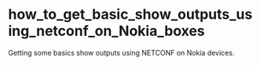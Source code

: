 # how_to_get_basic_show_outputs_using_netconf_on_Nokia_boxes
Getting some basics show outputs using NETCONF on Nokia devices. 
